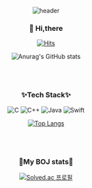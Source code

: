 <div align=center>

![header](https://capsule-render.vercel.app/api?type=waving&color=gradient&height=300&section=header&text=H-Sen&fontSize=90&fontColor=black)

### 👋 Hi,there 
  
[![Hits](https://hits.sh/github.com/Hong-Sen.svg?view=today-total&color=80b3fc&labelColor=114afa)](https://hits.sh/github.com/Hong-Sen/) 
  
![Anurag's GitHub stats](https://github-readme-stats.vercel.app/api?username=Hong-sen&show_icons=true&theme=radical&count_private=true)
  
  </br> 
  </br> 

### ✨Tech Stack✨
![C](https://img.shields.io/badge/c-%2300599C.svg?style=for-the-badge&logo=c&logoColor=white) ![C++](https://img.shields.io/badge/c++-%2300599C.svg?style=for-the-badge&logo=c%2B%2B&logoColor=white)        ![Java](https://img.shields.io/badge/java-%23ED8B00.svg?style=for-the-badge&logo=java&logoColor=white) ![Swift](https://img.shields.io/badge/swift-F54A2A?style=for-the-badge&logo=swift&logoColor=white)   

[![Top Langs](https://github-readme-stats.vercel.app/api/top-langs/?username=Hong-sen&layout=compact)](https://github.com/anuraghazra/github-readme-stats)

 </br> 
  </br> 

### 🔅My BOJ stats🔅

[![Solved.ac 프로필](http://mazassumnida.wtf/api/v2/generate_badge?boj=heboja99)](https://solved.ac/heboja99)

</div>
